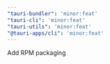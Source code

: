 ```yaml
---
"tauri-bundler": 'minor:feat'
"tauri-cli": 'minor:feat'
"tauri-utils": 'minor:feat'
"@tauri-apps/cli": 'minor:feat'
---
```


Add RPM packaging

